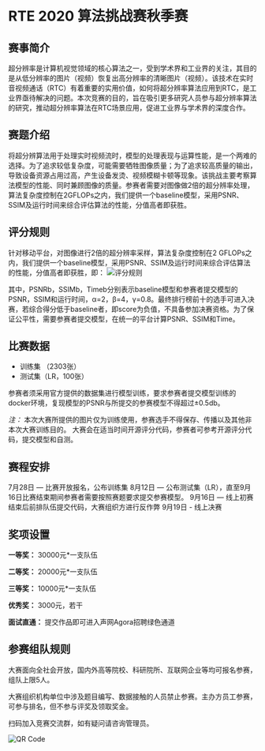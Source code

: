 # RTE 2020 算法挑战赛秋季赛

## 赛事简介

超分辨率是计算机视觉领域的核心算法之一，受到学术界和工业界的关注，其目的是从低分辨率的图片（视频）恢复出高分辨率的清晰图片（视频）。该技术在实时音视频通话（RTC）有着重要的实用价值，如何将超分辨率算法应用到RTC，是工业界亟待解决的问题。本次竞赛的目的，旨在吸引更多研究人员参与超分辨率算法的研究，推动超分辨率算法在RTC场景应用，促进工业界与学术界的深度合作。

## 赛题介绍

将超分辨算法用于处理实时视频流时，模型的处理表现与运算性能，是一个两难的选择。为了追求较低复杂度，可能需要牺牲图像质量；为了追求较高质量的输出，导致设备资源占用过高，产生设备发烫、视频模糊卡顿等现象。该挑战主要考察算法模型的性能、同时兼顾图像的质量。参赛者需要对图像做2倍的超分辨率处理，算法复杂度控制在2GFLOPs之内，我们提供一个baseline模型，采用PSNR、SSIM及运行时间来综合评估算法的性能，分值高者即获胜。

## 评分规则
针对移动平台，对图像进行2倍的超分辨率采样，算法复杂度控制在2 GFLOPs之内，我们提供一个baseline模型，采用PSNR、SSIM及运行时间来综合评估算法的性能，分值高者即获胜，即：
![评分规则](https://github.com/AgoraIO-Community/RTC-Innovation-Challenge-2020/blob/readmeupdate/AlgorithmChanllengeProject/Judgement%20Rules.png)

其中，PSNRb，SSIMb，Timeb分别表示baseline模型和参赛者提交模型的PSNR，SSIM和运行时间，α=2，β=4，γ=0.8。最终排行榜前十的选手可进入决赛，若综合得分低于baseline者，即score为负值，不具备参加决赛资格。为了保证公平性，需要参赛者提交模型，在统一的平台计算PSNR、SSIM和Time。

## 比赛数据

* 训练集 （2303张）
* 测试集（LR，100张）

参赛者须采用官方提供的数据集进行模型训练，要求参赛者提交模型训练的docker环境，复现模型的PSNR与所提交的参赛模型不得超过±0.5db。

*注：* 本次大赛所提供的图片仅为训练使用，参赛选手不得保存、传播以及其他非本次大赛训练目的。
大赛会在适当时间开源评分代码，参赛者可参考开源评分代码，提交模型和自测。  

## 赛程安排

7月28日 — 比赛开放报名，公布训练集
8月12日 — 公布测试集（LR），直至9月16日比赛结束期间参赛者需要按照赛题要求提交参赛模型。
9月16日 — 线上初赛结束后前排队伍提交代码，大赛组织方进行反作弊
9月19日 - 线上决赛

## 奖项设置

**一等奖：** 30000元*一支队伍

**二等奖：** 20000元*一支队伍

**三等奖：** 10000元*一支队伍

**优秀奖：** 3000元，若干

**面试直通：** 提交作品即可进入声网Agora招聘绿色通道


## 参赛组队规则

大赛面向全社会开放，国内外高等院校、科研院所、互联网企业等均可报名参赛，组队上限5人。

大赛组织机构单位中涉及题目编写、数据接触的人员禁止参赛。主办方员工参赛，可参与排名，但不参与评奖及领取奖金。

扫码加入竞赛交流群，如有疑问请咨询管理员。

![QR Code](https://github.com/AgoraIO-Community/RTC-Innovation-Challenge-2020/blob/readmeupdate/AlgorithmChanllengeProject/QR_code.png)